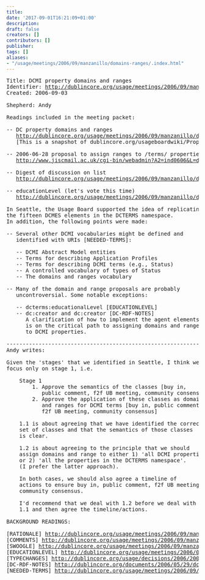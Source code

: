 ```yaml
---
title: 
date: '2017-09-01T16:21:09+01:00'
description: 
draft: false
creators: []
contributors: []
publisher: 
tags: []
aliases:
- "/usage/meetings/2006/09/manzanillo/domains-ranges/.index.html"
---
```


<pre>
Title: DCMI property domains and ranges
Identifier: <a href="http://dublincore.org/usage/meetings/2006/09/manzanillo/domains-ranges/html/">http://dublincore.org/usage/meetings/2006/09/manzanillo/domains-ranges/html/</a>
Created: 2006-09-03

Shepherd: Andy

Readings included in the meeting packet:

-- DC property domains and ranges
   <a href="http://dublincore.org/usage/meetings/2006/09/manzanillo/domains-ranges/2006-09-19.PropertyDomainsAndRanges.pdf">http://dublincore.org/usage/meetings/2006/09/manzanillo/domains-ranges/2006-09-19.PropertyDomainsAndRanges.pdf</a>
   [This is a snapshot of dublincore.org/usageboardwiki/PropertyDomainsAndRanges]

-- 2006-06-28 proposal to assign ranges to /terms/ properties, but not /1.1/ properties
   <a href="http://www.jiscmail.ac.uk/cgi-bin/webadmin?A2=ind0606&amp;L=dc-architecture&amp;P=5526">http://www.jiscmail.ac.uk/cgi-bin/webadmin?A2=ind0606&amp;L=dc-architecture&amp;P=5526</a>

-- Digest of discussion on list
   <a href="http://dublincore.org/usage/meetings/2006/09/manzanillo/domains-ranges/2006-06-30.ranges-discussion-digest.txt">http://dublincore.org/usage/meetings/2006/09/manzanillo/domains-ranges/2006-06-30.ranges-discussion-digest.txt</a>

-- educationLevel (let's vote this time)
   <a href="http://dublincore.org/usage/meetings/2006/09/manzanillo/domains-ranges/2006-04-30.educationLevel.txt">http://dublincore.org/usage/meetings/2006/09/manzanillo/domains-ranges/2006-04-30.educationLevel.txt</a>

In Seattle, the Usage Board supported the idea of replicating
the fifteen DCMES elements in the DCTERMS namespace.
In addition, the following points were made:

-- Several other DCMI vocabularies might be defined and
   identified with URIs [NEEDED-TERMS]:

   -- DCMI Abstract Model entities
   -- Terms for describing Application Profiles
   -- Terms for describing DCMI terms (e.g., Status)
   -- A controlled vocabulary of types of Status
   -- The domains and ranges vocabulary

-- Many of the domain and range proposals are probably
   uncontroversial. Some notable exceptions:

   -- dcterms:educationalLevel [EDUCATIONLEVEL]
   -- dc:creator and dc:creator [DC-RDF-NOTES]
      A clarification of how to implement the agent elements
      is on the critical path to assigning domains and ranges
      to DCMI properties.

----------------------------------------------------------------------
Andy writes:

Given the 'stages' that we identified in Seattle, I think we need to
focus only on stage 1, i.e.

    Stage 1
        1. Approve the semantics of the classes [buy in,
           public comment, f2f UB meeting, community consensus]
        2. Approve the application of these classes as domains
           and ranges for DCMI terms [buy in, public comment,
           f2f UB meeting, community consensus]

    1.1 is about agreeing that we have identified the correct
    set of classes and that the semantics of those classes
    is clear.

    1.2 is about agreeing to the principle that we should
    assign domains and range to either 1) 'all DCMI properties'
    or 2) 'all the properties in the DCTERMS namespace'.
    (I prefer the latter approach).

    In both cases, we should also agree a timeline of
    actions to ensure buy in, public comment, f2f UB meeting,
    community consensus.

    I'd recommend that we deal with 1.2 before we deal with
    1.1 and then agree the timeline/actions.

BACKGROUND READINGS:

[RATIONALE] <a href="http://dublincore.org/usage/meetings/2006/09/manzanillo/domains-ranges/2006-03-24.domain-range-rationale.html">http://dublincore.org/usage/meetings/2006/09/manzanillo/domains-ranges/2006-03-24.domain-range-rationale.html</a>
[COMMENTS] <a href="http://dublincore.org/usage/meetings/2006/09/manzanillo/domains-ranges/2006-03-28.domain-range-comments.html">http://dublincore.org/usage/meetings/2006/09/manzanillo/domains-ranges/2006-03-28.domain-range-comments.html</a>
[SWOOGLE] <a href="http://dublincore.org/usage/meetings/2006/09/manzanillo/domains-ranges/2006-03-24.swoogle-dcPropertiesRanges.pdf">http://dublincore.org/usage/meetings/2006/09/manzanillo/domains-ranges/2006-03-24.swoogle-dcPropertiesRanges.pdf</a>
[EDUCATIONLEVEL] <a href="http://dublincore.org/usage/meetings/2006/04/seattle/domains-ranges/2006-03-11.educationLevel.txt">http://dublincore.org/usage/meetings/2006/04/seattle/domains-ranges/2006-03-11.educationLevel.txt</a>
[TYPECHANGES] <a href="http://dublincore.org/usage/decisions/2006/2006-02.dcmitype-changes.shtml">http://dublincore.org/usage/decisions/2006/2006-02.dcmitype-changes.shtml</a>
[DC-RDF-NOTES] <a href="http://dublincore.org/documents/2006/05/29/dc-rdf-notes/">http://dublincore.org/documents/2006/05/29/dc-rdf-notes/</a>
[NEEDED-TERMS] <a href="http://dublincore.org/usage/meetings/2006/09/manzanillo/domains-ranges/2006-05-04.candidate-terms-for-standn.txt">http://dublincore.org/usage/meetings/2006/09/manzanillo/domains-ranges/2006-05-04.candidate-terms-for-standn.txt</a>
</pre>
